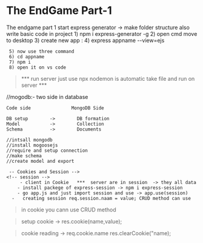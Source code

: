# The EndGame Part-1


 The endgame part 1 start
 express generator -> make folder structure also write basic code in project
     1) npm i express-generator -g
     2) open cmd move to desktop
     3) create new app :
     4) express appname --view=ejs

     5) now use three command
     6) cd appname
     7) npm i
     8) open it on vs code

  > ***  run server just use npx nodemon is automatic take file and run on server ***

//mogodb:- 
    two side in database

    Code side               MongoDB Side
    
    DB setup        ->        DB formation
    Model           ->        Collection
    Schema          ->        Documents
<!-- create in routes folder users file -->

    //intsall mongodb
    //install mogoosejs
    //require and setup connection
    //make schema
    //create model and export

     -- Cookies and Session -->
    <!-- session -->
         - client in Cookie   ***  server are in session  -> they all data
        - install packege of express-session -> npm i express-session
        - go app.js and just import session and use -> app.use(session)
      -   creating session req.session.naam = value; CRUD method can use

<!-- Cookie -->
> in cookie you cann use CRUD method

> setup cookie -> res.cookie(name,value);

> cookie reading -> req.cookie.name
res.clearCookie("name);


